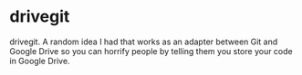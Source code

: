 # drivegit
drivegit. A random idea I had that works as an adapter between Git and Google Drive so you can horrify people by telling them you store your code in Google Drive.
